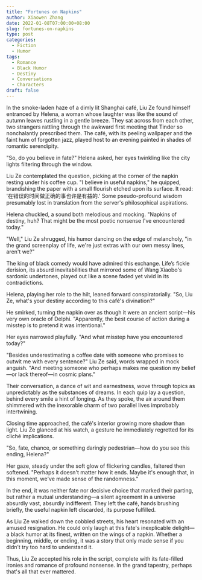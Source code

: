 ```yaml
---
title: "Fortunes on Napkins"
author: Xiaowen Zhang
date: 2022-01-08T07:00:00+08:00
slug: fortunes-on-napkins
type: post
categories:
  - Fiction
  - Humor
tags:
  - Romance
  - Black Humor
  - Destiny
  - Conversations
  - Characters
draft: false
---
```


In the smoke-laden haze of a dimly lit Shanghai café, Liu Ze found himself entranced by Helena, a woman whose laughter was like the sound of autumn leaves rustling in a gentle breeze. They sat across from each other, two strangers rattling through the awkward first meeting that Tinder so nonchalantly prescribed them. The café, with its peeling wallpaper and the faint hum of forgotten jazz, played host to an evening painted in shades of romantic serendipity.

"So, do you believe in fate?" Helena asked, her eyes twinkling like the city lights filtering through the window.

Liu Ze contemplated the question, picking at the corner of the napkin resting under his coffee cup. "I believe in useful napkins," he quipped, brandishing the paper with a small flourish etched upon its surface. It read: '在错误的时间做正确的事也许是有益的.' Some pseudo-profound wisdom presumably lost in translation from the server's philosophical aspirations.

Helena chuckled, a sound both melodious and mocking. "Napkins of destiny, huh? That might be the most poetic nonsense I've encountered today."

"Well," Liu Ze shrugged, his humor dancing on the edge of melancholy, "in the grand screenplay of life, we're just extras with our own messy lines, aren't we?"

The king of black comedy would have admired this exchange. Life’s fickle derision, its absurd inevitabilities that mirrored some of Wang Xiaobo's sardonic undertones, played out like a scene faded yet vivid in its contradictions.

Helena, playing her role to the hilt, leaned forward conspiratorially. "So, Liu Ze, what's your destiny according to this café's divination?"

He smirked, turning the napkin over as though it were an ancient script—his very own oracle of Delphi. "Apparently, the best course of action during a misstep is to pretend it was intentional."

Her eyes narrowed playfully. "And what misstep have you encountered today?"

"Besides underestimating a coffee date with someone who promises to outwit me with every sentence?" Liu Ze said, words wrapped in mock anguish. "And meeting someone who perhaps makes me question my belief—or lack thereof—in cosmic plans."

Their conversation, a dance of wit and earnestness, wove through topics as unpredictably as the substances of dreams. In each quip lay a question, behind every smile a hint of longing. As they spoke, the air around them shimmered with the inexorable charm of two parallel lives improbably intertwining.

Closing time approached, the café's interior growing more shadow than light. Liu Ze glanced at his watch, a gesture he immediately regretted for its cliché implications.

"So, fate, chance, or something daringly pedestrian—how do you see this ending, Helena?"

Her gaze, steady under the soft glow of flickering candles, faltered then softened. "Perhaps it doesn't matter how it ends. Maybe it's enough that, in this moment, we've made sense of the randomness."

In the end, it was neither fate nor decisive choice that marked their parting, but rather a mutual understanding—a silent agreement in a universe absurdly vast, absurdly indifferent. They left the café, hands brushing briefly, the useful napkin left discarded, its purpose fulfilled.

As Liu Ze walked down the cobbled streets, his heart resonated with an amused resignation. He could only laugh at this fate's inexplicable delight—a black humor at its finest, written on the wings of a napkin. Whether a beginning, middle, or ending, it was a story that only made sense if you didn’t try too hard to understand it.

Thus, Liu Ze accepted his role in the script, complete with its fate-filled ironies and romance of profound nonsense. In the grand tapestry, perhaps that's all that ever mattered.